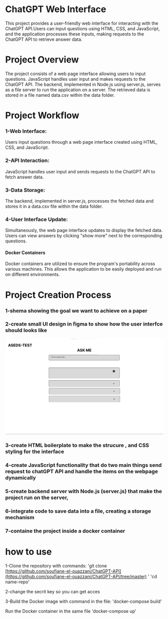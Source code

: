 # ChatGPT Web Interface
This project provides a user-friendly web interface for interacting with the ChatGPT API.Users can input questions using HTML, CSS, and JavaScript, and the application processes these inputs, making requests to the ChatGPT API to retrieve answer data.


# Project Overview
The project consists of a web page interface allowing users to input questions. JavaScript handles user input and makes requests to the ChatGPT API. The backend, implemented in Node.js using server.js, serves as a file server to run the application on a server. The retrieved data is stored in a file named data.csv within the data folder.


# Project Workflow

### 1-Web Interface:
Users input questions through a web page interface created using HTML, CSS, and JavaScript.

### 2-API Interaction:
JavaScript handles user input and sends requests to the ChatGPT API to fetch answer data.

### 3-Data Storage:
The backend, implemented in server.js, processes the fetched data and stores it in a data.csv file within the data folder.

### 4-User Interface Update:
Simultaneously, the web page interface updates to display the fetched data. Users can view answers by clicking "show more" next to the corresponding questions.

#### Docker Containers
Docker containers are utilized to ensure the program's portability across various machines. This allows the application to be easily deployed and run on different environments.



# Project Creation Process
### 1-shema showing the goal we want to achieve on a paper
### 2-create small UI design in figma to show how the user interfce should looks like 
![figma_interface](https://github.com/soufiane-el-ouazzani/ChatGPT-API/blob/master/figma_interface/Screenshot%202023-12-24%20202807.png)
### 3-create HTML boilerplate to make the strucure , and CSS styling for the interface
### 4-create JavaScript functionality that do two main things send request to chatGPT API and handle the items on  the webpage dynamically 
### 5-create backend server with Node.js (server.js) that make the project run on the server, 
### 6-integrate code to save data into a file, creating a storage mechanism
### 7-containe the project inside a docker container


# how to use
1-Clone the repository with commands:
  'git clone [https://github.com/soufiane-el-ouazzani/ChatGPT-API](https://github.com/soufiane-el-ouazzani/ChatGPT-API/tree/master) '
  'cd name-repo'

2-change the secrit key so you can get acces

3-Build the Docker image with command in the file:
'docker-compose build'

Run the Docker container in the same file
'docker-compose up'


